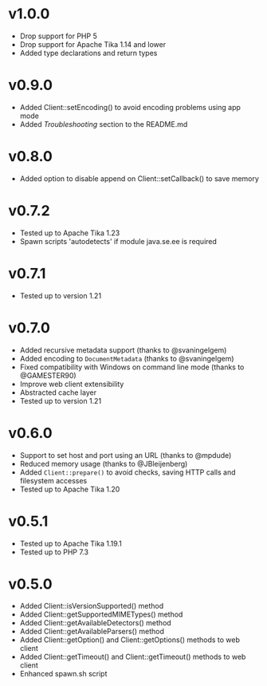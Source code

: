 # v1.0.0

* Drop support for PHP 5
* Drop support for Apache Tika 1.14 and lower
* Added type declarations and return types

# v0.9.0

* Added Client::setEncoding() to avoid encoding problems using app mode
* Added _Troubleshooting_ section to the README.md

# v0.8.0

* Added option to disable append on Client::setCallback() to save memory

# v0.7.2

 * Tested up to Apache Tika 1.23
 * Spawn scripts 'autodetects' if module java.se.ee is required

# v0.7.1

* Tested up to version 1.21

# v0.7.0

* Added recursive metadata support (thanks to @svaningelgem)
* Added encoding to `DocumentMetadata` (thanks to @svaningelgem)
* Fixed compatibility with Windows on command line mode (thanks to @GAMESTER90)
* Improve web client extensibility
* Abstracted cache layer
* Tested up to version 1.21

# v0.6.0

* Support to set host and port using an URL (thanks to @mpdude)
* Reduced memory usage (thanks to @JBleijenberg)
* Added `Client::prepare()` to avoid checks, saving HTTP calls and filesystem accesses
* Tested up to Apache Tika 1.20

# v0.5.1

* Tested up to Apache Tika 1.19.1
* Tested up to PHP 7.3

# v0.5.0

* Added Client::isVersionSupported() method
* Added Client::getSupportedMIMETypes() method
* Added Client::getAvailableDetectors() method
* Added Client::getAvailableParsers() method
* Added Client::getOption() and Client::getOptions() methods to web client
* Added Client::getTimeout() and Client::getTimeout() methods to web client
* Enhanced spawn.sh script